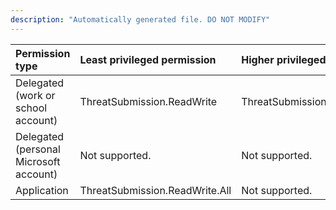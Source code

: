 ```yaml
---
description: "Automatically generated file. DO NOT MODIFY"
---
```


|Permission type|Least privileged permission|Higher privileged permissions|
|:---|:---|:---|
|Delegated (work or school account)|ThreatSubmission.ReadWrite|ThreatSubmission.ReadWrite.All|
|Delegated (personal Microsoft account)|Not supported.|Not supported.|
|Application|ThreatSubmission.ReadWrite.All|Not supported.|

